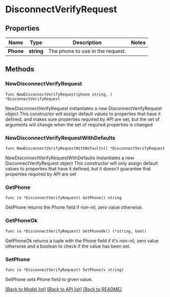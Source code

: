 # DisconnectVerifyRequest

## Properties

Name | Type | Description | Notes
------------ | ------------- | ------------- | -------------
**Phone** | **string** | The phone to use in the request. | 

## Methods

### NewDisconnectVerifyRequest

`func NewDisconnectVerifyRequest(phone string, ) *DisconnectVerifyRequest`

NewDisconnectVerifyRequest instantiates a new DisconnectVerifyRequest object
This constructor will assign default values to properties that have it defined,
and makes sure properties required by API are set, but the set of arguments
will change when the set of required properties is changed

### NewDisconnectVerifyRequestWithDefaults

`func NewDisconnectVerifyRequestWithDefaults() *DisconnectVerifyRequest`

NewDisconnectVerifyRequestWithDefaults instantiates a new DisconnectVerifyRequest object
This constructor will only assign default values to properties that have it defined,
but it doesn't guarantee that properties required by API are set

### GetPhone

`func (o *DisconnectVerifyRequest) GetPhone() string`

GetPhone returns the Phone field if non-nil, zero value otherwise.

### GetPhoneOk

`func (o *DisconnectVerifyRequest) GetPhoneOk() (*string, bool)`

GetPhoneOk returns a tuple with the Phone field if it's non-nil, zero value otherwise
and a boolean to check if the value has been set.

### SetPhone

`func (o *DisconnectVerifyRequest) SetPhone(v string)`

SetPhone sets Phone field to given value.



[[Back to Model list]](../README.md#documentation-for-models) [[Back to API list]](../README.md#documentation-for-api-endpoints) [[Back to README]](../README.md)


